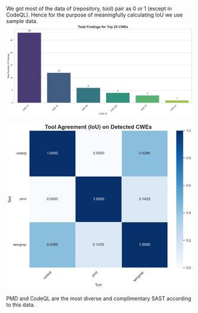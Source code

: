 We got most of the data of (repository, tool) pair as 0 or 1 (except in CodeQL). Hence for the purpose of meaningfully calculating IoU we use sample data.
![alt text](Images/Top25.png)

![alt text](Images/IoU.png)

PMD and CodeQL are the most diverse and complimentary SAST according to this data.
